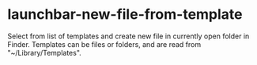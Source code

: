 # launchbar-new-file-from-template

Select from list of templates and create new file in currently open folder in Finder. Templates can be files or folders, and are read from "~/Library/Templates".
